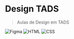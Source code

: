 # Design TADS
> Aulas de Design em TADS

![Figma](https://img.shields.io/badge/-Figma-black?logo=figma&style=for-the-badge&logoColor=red) 
![HTML](https://img.shields.io/badge/-HTML-orange?logo=html5&logoColor=white&style=for-the-badge) 
![CSS](https://img.shields.io/badge/-CSS-blue?logo=css3&logoColor=white&style=for-the-badge)
